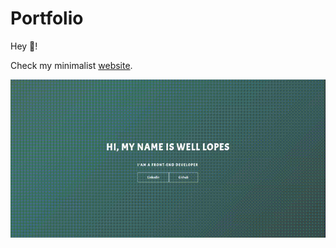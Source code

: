 # Portfolio

Hey :wave:!

Check my minimalist <a href="https://welllopes.github.io/website/" target="_blank">website</a>.

![](assets/img_gif/web-site.gif)